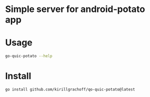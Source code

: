 # Simple server for android-potato app
# Usage
```bash
go-quic-potato --help
```
# Install
```bash
go install github.com/kirillgrachoff/qo-quic-potato@latest
```